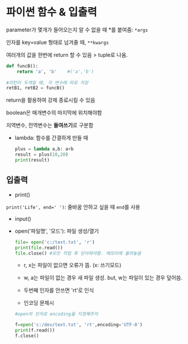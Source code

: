 # 파이썬 함수 & 입출력

parameter가 몇개가 들어오는지 알 수 없을 때 \*를 붙여줌: `*args`

인자를 key=value 형태로 넘겨줄 때, `**kwargs`

여러개의 값을 한번에 return 할 수 있음 > tuple로 나옴.

```python
def funcB():
	return 'a', 'b'    #('a','b')
	
#리턴이 두개일 때, 각 변수에 따로 저장
retB1, retB2 = funcB()
```



return을 활용하여 강제 종료시킬 수 있음

boolean은 매개변수의 마지막에 위치해야함

지역변수, 전역변수는 **들여쓰기**로 구분함



- lambda: 함수를 간결하게 만들 때

  ```python
  plus = lambda a,b: a+b
  result = plus(10,20)
  print(result)
  ```

  

  



## 입출력

- print()

`print('Life', end=' ')`: 줄바꿈 안하고 싶을 때 `end`를 사용

- input()

- open('파일명', '모드'): 파일 생성/열기

  ```python
  file= open('c:/test.txt', 'r')
  print(file.read())
  file.close() #모든 작업 후 닫아줘야함. 메모리에 올려놓음
  ```

  - r, x는 파일이 없으면 오류가 뜸. (x: 쓰기모드)
  - w, a는 파일이 없는 경우 새 파일 생성. but, w는 파일이 있는 경우 덮어씀.
  - 두번째 인자를 안쓰면 'rt'로 인식

  - 인코딩 문제시

  ```python
  #open의 인자로 encoding을 지정해주자
  
  f=open('c:/dev/text.txt', 'rt',encoding='UTF-8')
  print(f.read())
  f.close()
  ```

  